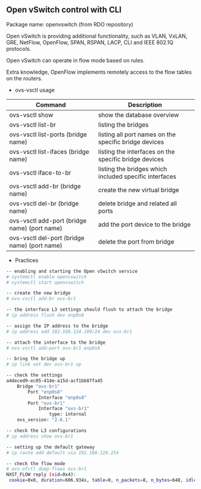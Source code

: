 ## Open vSwitch control with CLI

Package name: openvswitch (from RDO repository)

Open vSwitch is providing additional functionality, such as VLAN, VxLAN, GRE, NetFlow, OpenFlow, SPAN, RSPAN, LACP, CLI and IEEE 802.1Q protocols.

Open vSwitch can operate in flow mode based on rules.

Extra knowledge, OpenFlow implements remotely access to the flow tables on the routers.

* ovs-vsctl usage

Command|Description
-|-
ovs-vsctl show | show the database overview
ovs-vsctl list-br | listing the bridges
ovs-vsctl list-ports (bridge name) | listing all port names on the specific bridge devices
ovs-vsctl list-ifaces (bridge name) | listing the interfaces on the specific bridge devices
ovs-vsctl iface-to-br | listing the bridges which included specific interfaces
ovs-vsctl add-br (bridge name) | create the new virtual bridge
ovs-vsctl del-br (bridge name) | delete bridge and related all ports
ovs-vsctl add-port (bridge name) (port name) | add the port device to the bridge
ovs-vsctl del-port (bridge name) (port name) | delete the port from bridge

* Practices

```bash
-- enabling and starting the Open vSwitch service
# systemctl enable openvswitch
# systemctl start openvswitch

-- create the new bridge
# ovs-vsctl add-br ovs-br1

-- the interface L3 settings should flush to attach the bridge
# ip address flush dev enp0s8

-- assign the IP address to the bridge
# ip address add 192.168.124.109/24 dev ovs-br1

-- attach the interface to the bridge
# ovs-vsctl add-port ovs-br1 enp0s8

-- bring the bridge up
# ip link set dev ovs-br1 up

-- check the settings
a4deced9-ec05-414e-a15d-acf1bb87fa45
    Bridge "ovs-br1"
        Port "enp0s8"
            Interface "enp0s8"
        Port "ovs-br1"
            Interface "ovs-br1"
                type: internal
    ovs_version: "2.6.1"

-- check the L3 configurations
# ip address show ovs-br1

-- setting up the default gateway
# ip route add default via 192.168.124.254

-- check the flow mode
# ovs-ofctl dump-flows ovs-br1
NXST_FLOW reply (xid=0x4):
 cookie=0x0, duration=606.934s, table=0, n_packets=8, n_bytes=648, idle_age=492, priority=0 actions=NORMAL


```
